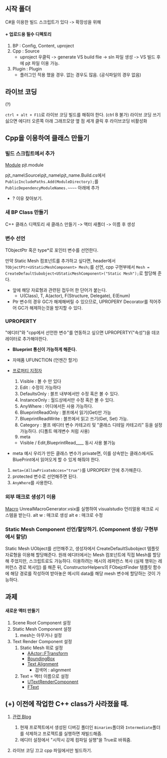 
## 시작 폴더

C#을 이용한 빌드 스크립트가 있다 -> 확장성을 위해

#### + 업로드용 필수 디렉토리

1. BP : Config, Content, uproject
2. Cpp : Source
    - uproject 우클릭 -> generate VS build flie -> sln 파일 생성 -> VS 빌드 후에 pjt 파일 이용 가능.
3. Plugin : Plugin
    - 플러그인 적용 했을 경우. 없는 경우도 많음. (공식파일의 경우 없음)

## 라이브 코딩 
(?)

`ctrl + alt + F11`로 라이브 코딩 빌드를 해줘야 한다. (ctrl B 불가)
라이브 코딩 쓰기 싫으면 에디터 오른쪽 아래 그래프모양 옆 점 세개 클릭 후 라이브코딩 비활성화


## Cpp을 이용하여 클래스 만들기

### 빌드 스크립트에서 추가

[Module](https://dev.epicgames.com/documentation/ko-kr/unreal-engine/setting-up-editor-modules-for-customizing-the-editor-in-unreal-engine)
pjt.module

pjt_name\Source\pjt_name\pjt_name.Build.cs에서
`PublicIncludePaths.Add(ModuleDirectory);`를 `PublicDependencyModuleNames.~~~~` 아래에 추가
- ? 이유 찾아보기.

### 새 BP Class 만들기

C++ 클래스 디렉토리
새 클래스 만들기 -> 액터
새폴더 -> 이름 후 생성

### 변수 선언

TObjectPtr<type> 혹은 type*로 포인터 변수를 선언한다.

만약 Static Mesh 컴포넌트를 추가하고 싶다면, header에서 `TObjectPtr<UStaticMeshComponent> Mesh;`를 선언,
cpp 구현부에서 `Mesh = CreateDefaultSubobject<UStaticMeshComponent>("Static Mesh");`로 할당해 준다.
- 앞에 해당 자료형과 관련된 접두어 한 단어가 붙는다.
    - U(Class), T, A(actor), F(Structure, Delegate), E(Enum)
- Ptr 변수의 경우 GC가 해제해버릴 수 있으므로, UPROPERY Decorator를 적어주어 GC가 해제하는것을 방지할 수 있다.

### UPROPERTY

"에디터"와 "cpp에서 선언한 변수"를 연동하고 싶으면 UPROPERTY("속성")을 데코레이터로 추가해야한다.
- <b>Blueprint 통신이 가능하게 해준다.</b>
- 자매품 UFUNCTION (언젠간 할거)

- [프로퍼티 지정자](https://dev.epicgames.com/documentation/ko-kr/unreal-engine/unreal-engine-uproperties?application_version=5.3)
    1. Visible : 볼 수 만 있다
    2. Edit : 수정이 가능하다
    3. DefaultsOnly : 블프 내부에서만 수정 혹은 볼 수 있다.
    4. InstanceOnly : 월드상에서만 수정 혹은 볼 수 있다.
    5. AnyWhere : 어디에서든 사용 가능하다.
    6. BlueprintReadOnly : 블프에서 읽기(Get)만 가능
    7. BlueprintReadWrite : 블프에서 읽고 쓰기(Get, Set) 가능.
    8. Category : 블프 에디터 변수 카테고리 및 "클래스 디테일 카테고리" 등을 설정 가능하다. (디폴트 매개변수 처럼 사용)
    9. meta
    - Visible / Edit,BlueprintRead____ 동시 사용 불가능

- meta 예시
우리가 만든 클래스 변수가 private면, 이를 상속받는 클래스에서도 BluePrint에서 읽어오게 할 수 있게 해줘야 한다.
1. `meta=(AllowPrivateAcces="true")`를 UPROPERY 안에 추가해준다.
2. protected 변수로 선언해주면 된다.
3. `AnyWhere`를 사용한다.

### 외부 매크로 생성기 이용

[Macro](https://benui.ca/)
UnrealMacroGenerator.vsix를 실행하여 visualstudio 언리얼용 매크로 시스템을 받는다.
alt w : 매크로 생성
alt e : 매크로 수정


### Static Mesh Component 선언/할당하기. (Component 생성/ 구현부에서 할당)

Static Mesh UObject를 선언해주고, 생성자에서 CreateDefaultSubobject 템플릿 자료형을 이용해 할당해준다.
원래 에디터에서는 Mesh 컴포넌트에 직접 Mesh를 할당해 주었지만, 스크립트로도 가능하다.
이용하려는 메시의 레퍼런스 복사 (실제 행위는 레퍼런스 경로 복사임) 를 해준 뒤,
ConstructorHelpers의 FObejctFinder 템플릿 함수에 해당 경로를 작성하여 받아놓은 메시의 data를 해당 mesh 변수에 할당하는 것이 가능하다.


## 과제

#### 새로운 액터 만들기
1. Scene Root Component 설정
2. Static Mesh Component 설정
    1. mesh는 아무거나 설정
3. Text Render Component 설정
    1. Static Mesh 위로 설정
        - [AActor::FTransform](https://docs.unrealengine.com/4.26/en-US/API/Runtime/Core/Math/FTransform/)
        - [BoundingBox](https://dev.epicgames.com/documentation/en-us/unreal-engine/BlueprintAPI/StaticMesh/GetBoundingBox?application_version=5.4)
        - [Text Alignment](https://docs.unrealengine.com/4.27/en-US/PythonAPI/class/TextRenderComponent.html)
            - 검색어 : alignment
    2. Text = 액터 이름으로 설정
        - [UTextRenderComponent](https://docs.unrealengine.com/4.27/en-US/API/Runtime/Engine/Components/UTextRenderComponent/)
        - [FText](https://docs.unrealengine.com/4.27/en-US/API/Runtime/Core/Internationalization/FText/)


## (+) 이전에 작업한 C++ class가 사라졌을 때.

1. [관련 Blog](https://velog.io/@woolzam/%EC%96%B8%EB%A6%AC%EC%96%BC-Unreal-C-%ED%81%B4%EB%9E%98%EC%8A%A4%EA%B0%80-%EC%82%AC%EB%9D%BC%EC%A7%88-%EB%95%8C)
    1. 현재 프로젝트에서 생성된 디버깅 폴더인 `Binaries`폴더와 `Intermediate`폴더를 삭제하고 프로젝트를 실행하면 재빌드해줌.
    2. 에디터 설정에서 "시작시 강제 컴파일 실행"을 True로 바꿔줌.

2. 라이브 코딩 끄고 cpp 파일에서만 빌드하기.

